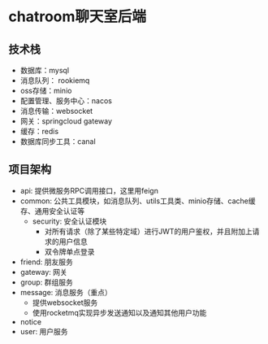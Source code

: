 # chatroom聊天室后端
## 技术栈
- 数据库：mysql
- 消息队列： rookiemq
- oss存储：minio
- 配置管理、服务中心：nacos
- 消息传输：websocket
- 网关：springcloud gateway
- 缓存：redis
- 数据库同步工具：canal

## 项目架构
- api: 提供微服务RPC调用接口，这里用feign
- common: 公共工具模块，如消息队列、utils工具类、minio存储、cache缓存、通用安全认证等
  - security: 安全认证模块
    - 对所有请求（除了某些特定域）进行JWT的用户鉴权，并且附加上请求的用户信息
    - 双令牌单点登录
- friend: 朋友服务
- gateway: 网关
- group: 群组服务
- message: 消息服务（重点）
  - 提供websocket服务
  - 使用rocketmq实现异步发送通知以及通知其他用户功能
- notice
- user: 用户服务

